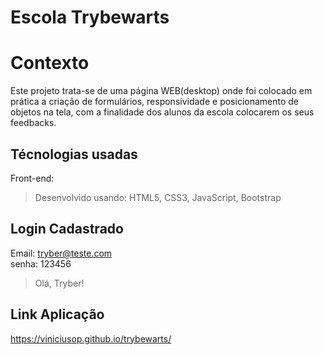 # Escola Trybewarts

# Contexto
Este projeto trata-se de uma página WEB(desktop) onde foi colocado em prática a criação de formulários, responsividade e posicionamento de objetos na tela, com a finalidade dos alunos da escola colocarem os seus feedbacks.

## Técnologias usadas

Front-end:
> Desenvolvido usando: HTML5, CSS3, JavaScript, Bootstrap

## Login Cadastrado 

Email: tryber@teste.com<br />
senha: 123456

> Olá, Tryber!

## Link Aplicação 

<a href="https://viniciusop.github.io/trybewarts/">https://viniciusop.github.io/trybewarts/</a>
